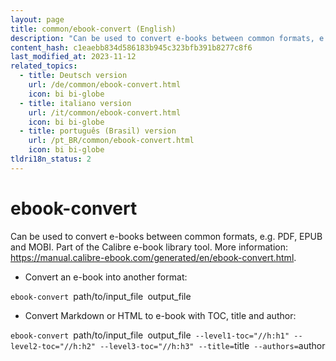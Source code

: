 ```yaml
---
layout: page
title: common/ebook-convert (English)
description: "Can be used to convert e-books between common formats, e.g. PDF, EPUB and MOBI."
content_hash: c1eaebb834d586183b945c323bfb391b8277c8f6
last_modified_at: 2023-11-12
related_topics:
  - title: Deutsch version
    url: /de/common/ebook-convert.html
    icon: bi bi-globe
  - title: italiano version
    url: /it/common/ebook-convert.html
    icon: bi bi-globe
  - title: português (Brasil) version
    url: /pt_BR/common/ebook-convert.html
    icon: bi bi-globe
tldri18n_status: 2
---
```

# ebook-convert

Can be used to convert e-books between common formats, e.g. PDF, EPUB and MOBI.
Part of the Calibre e-book library tool.
More information: <https://manual.calibre-ebook.com/generated/en/ebook-convert.html>.

- Convert an e-book into another format:

`ebook-convert `<span class="tldr-var badge badge-pill bg-dark-lm bg-white-dm text-white-lm text-dark-dm font-weight-bold">path/to/input_file</span>` `<span class="tldr-var badge badge-pill bg-dark-lm bg-white-dm text-white-lm text-dark-dm font-weight-bold">output_file</span>

- Convert Markdown or HTML to e-book with TOC, title and author:

`ebook-convert `<span class="tldr-var badge badge-pill bg-dark-lm bg-white-dm text-white-lm text-dark-dm font-weight-bold">path/to/input_file</span>` `<span class="tldr-var badge badge-pill bg-dark-lm bg-white-dm text-white-lm text-dark-dm font-weight-bold">output_file</span>` --level1-toc="//h:h1" --level2-toc="//h:h2" --level3-toc="//h:h3" --title=`<span class="tldr-var badge badge-pill bg-dark-lm bg-white-dm text-white-lm text-dark-dm font-weight-bold">title</span>` --authors=`<span class="tldr-var badge badge-pill bg-dark-lm bg-white-dm text-white-lm text-dark-dm font-weight-bold">author</span>
